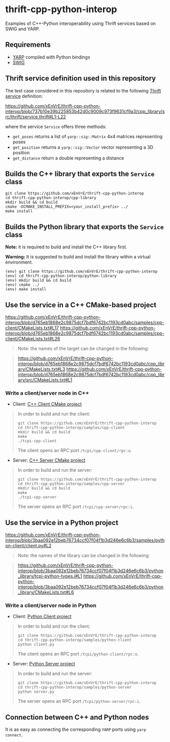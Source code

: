 # thrift-cpp-python-interop
Examples of C++-Python interoperability using Thrift services based on SWIG and YARP.

## Requirements
- [YARP](https://yarp.it/latest/) compiled with Python bindings
- [SWIG](https://www.swig.org/)

## Thrift service definition used in this repository

The test case considered in this repository is related to the following [Thrift service](https://github.com/xEnVrE/thrift-cpp-python-interop/blob/master/cpp_library/src/thrift/service.thrift) definition:

https://github.com/xEnVrE/thrift-cpp-python-interop/blob/737b10e39b225853b42d0c9009c973f9631cf9a3/cpp_library/src/thrift/service.thrift#L1-L22

where the service `Service` offers three methods:
- `get_poses` returns a list of `yarp::sig::Matrix` 4x4 matrices representing poses
- `get_position` returns a `yarp::sig::Vector` vector representing a 3D position
- `get_distance` return a double representing a distance

## Builds the C++ library that exports the `Service` class

```console
git clone https://github.com/xEnVrE/thrift-cpp-python-interop
cd thrift-cpp-python-interop/cpp-library
mkdir build && cd build
cmake -DCMAKE_INSTALL_PREFIX=<your_install_prefix> ../
make install
```

## Builds the Python library that exports the `Service` class

**Note:** it is required to build and install the C++ library first.

**Warning:** It is suggested to build and install the library within a virtual environment.

```console
(env) git clone https://github.com/xEnVrE/thrift-cpp-python-interop
(env) cd thrift-cpp-python-interop/python-library
(env) mkdir build && cd build
(env) cmake ../
(env) make install
```
## Use the service in a C++ CMake-based project

https://github.com/xEnVrE/thrift-cpp-python-interop/blob/d765eb1868e2c9875dcf7bdf6742bc1193cd0abc/samples/cpp-client/CMakeLists.txt#L17
https://github.com/xEnVrE/thrift-cpp-python-interop/blob/d765eb1868e2c9875dcf7bdf6742bc1193cd0abc/samples/cpp-client/CMakeLists.txt#L26

> Note: the names of the target can be changed in the following:

> https://github.com/xEnVrE/thrift-cpp-python-interop/blob/d765eb1868e2c9875dcf7bdf6742bc1193cd0abc/cpp_library/CMakeLists.txt#L3
> https://github.com/xEnVrE/thrift-cpp-python-interop/blob/d765eb1868e2c9875dcf7bdf6742bc1193cd0abc/cpp_library/src/CMakeLists.txt#L1

### Write a client/server node in C++

- Client: [C++ Client CMake project](https://github.com/xEnVrE/thrift-cpp-python-interop/tree/master/samples/cpp-client)
> In order to build and run the client:
> ```console
> git clone https://github.com/xEnVrE/thrift-cpp-python-interop
> cd thrift-cpp-python-interop/samples/cpp-client
> mkdir build && cd build
> make
> ./tcpi-cpp-client
> ```
> The client opens an RPC port `/tcpi/cpp-client/rpc:o`.

- Server: [C++ Server CMake project](https://github.com/xEnVrE/thrift-cpp-python-interop/tree/master/samples/cpp-server)
> In order to build and run the server:
> ```console
> git clone https://github.com/xEnVrE/thrift-cpp-python-interop
> cd thrift-cpp-python-interop/samples/cpp-server
> mkdir build && cd build
> make
> ./tcpi-cpp-server
> ```
> The server opens an RPC port `/tcpi/cpp-server/rpc:i`.

## Use the service in a Python project

https://github.com/xEnVrE/thrift-cpp-python-interop/blob/3baa092e12beb76734ccf07f04f1b3d246e6c6b3/samples/python-client/client.py#L2

> Note: the names of the library can be changed in the following:

> https://github.com/xEnVrE/thrift-cpp-python-interop/blob/3baa092e12beb76734ccf07f04f1b3d246e6c6b3/python_library/tcpi-python-types.i#L1
> https://github.com/xEnVrE/thrift-cpp-python-interop/blob/3baa092e12beb76734ccf07f04f1b3d246e6c6b3/python_library/CMakeLists.txt#L6

### Write a client/server node in Python

- Client: [Python Client project](https://github.com/xEnVrE/thrift-cpp-python-interop/tree/master/samples/python-client)
> In order to build and run the client:
> ```console
> git clone https://github.com/xEnVrE/thrift-cpp-python-interop
> cd thrift-cpp-python-interop/samples/python-client
> python client.py
> ```
> The client opens an RPC port `/tcpi/python-client/rpc:o`.

- Server: [Python Server project](https://github.com/xEnVrE/thrift-cpp-python-interop/tree/master/samples/python-server)
> In order to build and run the server:
> ```console
> git clone https://github.com/xEnVrE/thrift-cpp-python-interop
> cd thrift-cpp-python-interop/samples/python-server
> python server.py
> ```
> The server opens an RPC port `/tcpi/python-server/rpc:i`.

## Connection between C++ and Python nodes

It is as easy as connecting the corresponding `YARP` ports using `yarp connect`.

